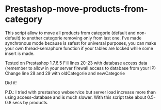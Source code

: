 # Prestashop-move-products-from-category
This script allow to move all products from categorie (default and non-default) to another categorie removing only from last one.
I've made synchronous mode because is safest for universal purposes, you can make your own thread-semaphore function if your tables are locked while some insert is made.

Tested on Prestashop 1.7.6.5
Fill lines 20-23 with database access data (remember to allow in your server firewall access to database from your IP)
Change line 28 and 29 with oldCategorie and newCategorie

Did it!

P.D.: I tried with prestashop webservice but server load increase more than using access-database and is much slower. With this script take about 0.5-0.8 secs by products. 
